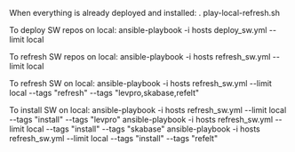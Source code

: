 When everything is already deployed and installed:
. play-local-refresh.sh

To deploy SW repos on local:
ansible-playbook -i hosts deploy_sw.yml --limit local

To refresh SW repos on local:
ansible-playbook -i hosts refresh_sw.yml --limit local

To refresh SW on local:
ansible-playbook -i hosts refresh_sw.yml --limit local --tags "refresh" --tags "levpro,skabase,refelt"

To install SW on local:
ansible-playbook -i hosts refresh_sw.yml --limit local --tags "install" --tags "levpro"
ansible-playbook -i hosts refresh_sw.yml --limit local --tags "install" --tags "skabase"
ansible-playbook -i hosts refresh_sw.yml --limit local --tags "install" --tags "refelt"
